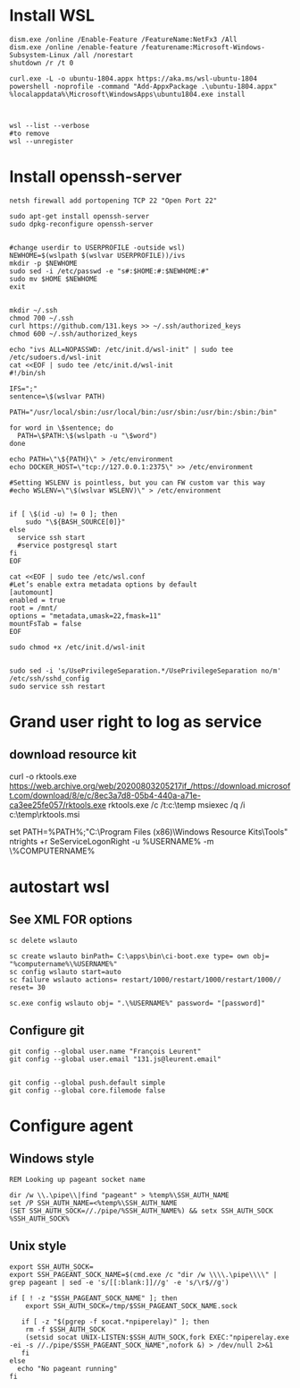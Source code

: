 # Install WSL
```
dism.exe /online /Enable-Feature /FeatureName:NetFx3 /All
dism.exe /online /enable-feature /featurename:Microsoft-Windows-Subsystem-Linux /all /norestart
shutdown /r /t 0

curl.exe -L -o ubuntu-1804.appx https://aka.ms/wsl-ubuntu-1804
powershell -noprofile -command "Add-AppxPackage .\ubuntu-1804.appx"
%localappdata%\Microsoft\WindowsApps\ubuntu1804.exe install



wsl --list --verbose
#to remove
wsl --unregister 
```


# Install openssh-server
```
netsh firewall add portopening TCP 22 "Open Port 22"
```


```
sudo apt-get install openssh-server
sudo dpkg-reconfigure openssh-server


#change userdir to USERPROFILE -outside wsl)
NEWHOME=$(wslpath $(wslvar USERPROFILE))/ivs
mkdir -p $NEWHOME
sudo sed -i /etc/passwd -e "s#:$HOME:#:$NEWHOME:#"
sudo mv $HOME $NEWHOME
exit


mkdir ~/.ssh
chmod 700 ~/.ssh
curl https://github.com/131.keys >> ~/.ssh/authorized_keys
chmod 600 ~/.ssh/authorized_keys

echo "ivs ALL=NOPASSWD: /etc/init.d/wsl-init" | sudo tee /etc/sudoers.d/wsl-init
cat <<EOF | sudo tee /etc/init.d/wsl-init
#!/bin/sh

IFS=";"
sentence=\$(wslvar PATH)

PATH="/usr/local/sbin:/usr/local/bin:/usr/sbin:/usr/bin:/sbin:/bin"

for word in \$sentence; do
  PATH=\$PATH:\$(wslpath -u "\$word")
done

echo PATH=\"\${PATH}\" > /etc/environment
echo DOCKER_HOST=\"tcp://127.0.0.1:2375\" >> /etc/environment

#Setting WSLENV is pointless, but you can FW custom var this way
#echo WSLENV=\"\$(wslvar WSLENV)\" > /etc/environment


if [ \$(id -u) != 0 ]; then
    sudo "\${BASH_SOURCE[0]}"
else
  service ssh start
  #service postgresql start
fi
EOF

cat <<EOF | sudo tee /etc/wsl.conf
#Let’s enable extra metadata options by default
[automount]
enabled = true
root = /mnt/
options = "metadata,umask=22,fmask=11"
mountFsTab = false
EOF

sudo chmod +x /etc/init.d/wsl-init


sudo sed -i 's/UsePrivilegeSeparation.*/UsePrivilegeSeparation no/m'  /etc/ssh/sshd_config
sudo service ssh restart
```




# Grand user right to log as service
## download resource kit
curl -o rktools.exe https://web.archive.org/web/20200803205217if_/https://download.microsoft.com/download/8/e/c/8ec3a7d8-05b4-440a-a71e-ca3ee25fe057/rktools.exe
rktools.exe /c /t:c:\temp
msiexec /q /i c:\temp\rktools.msi

set PATH=%PATH%;"C:\Program Files (x86)\Windows Resource Kits\Tools\"
ntrights +r SeServiceLogonRight -u %USERNAME% -m \\%COMPUTERNAME%


# autostart wsl

## See XML FOR options
```
sc delete wslauto

sc create wslauto binPath= C:\apps\bin\ci-boot.exe type= own obj= "%computername%\%USERNAME%"
sc config wslauto start=auto
sc failure wslauto actions= restart/1000/restart/1000/restart/1000// reset= 30

sc.exe config wslauto obj= ".\%USERNAME%" password= "[password]"
```



## Configure git

```
git config --global user.name "François Leurent"
git config --global user.email "131.js@leurent.email"


git config --global push.default simple
git config --global core.filemode false
```

# Configure agent
## Windows style
```
REM Looking up pageant socket name

dir /w \\.\pipe\\|find "pageant" > %temp%\SSH_AUTH_NAME
set /P SSH_AUTH_NAME=<%temp%\SSH_AUTH_NAME
(SET SSH_AUTH_SOCK=//./pipe/%SSH_AUTH_NAME%) && setx SSH_AUTH_SOCK %SSH_AUTH_SOCK%
```


## Unix style

```
export SSH_AUTH_SOCK=
export SSH_PAGEANT_SOCK_NAME=$(cmd.exe /c "dir /w \\\\.\pipe\\\\" | grep pageant | sed -e 's/[[:blank:]]//g' -e 's/\r$//g')

if [ ! -z "$SSH_PAGEANT_SOCK_NAME" ]; then
    export SSH_AUTH_SOCK=/tmp/$SSH_PAGEANT_SOCK_NAME.sock

   if [ -z "$(pgrep -f socat.*npiperelay)" ]; then
    rm -f $SSH_AUTH_SOCK
    (setsid socat UNIX-LISTEN:$SSH_AUTH_SOCK,fork EXEC:"npiperelay.exe -ei -s //./pipe/$SSH_PAGEANT_SOCK_NAME",nofork &) > /dev/null 2>&1
   fi
else
  echo "No pageant running"
fi

```


